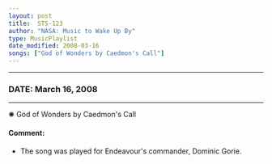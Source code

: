 ```yaml
---
layout: post
title:  STS-123
author: "NASA: Music to Wake Up By"
type: MusicPlaylist
date_modified: 2008-03-16
songs: ["God of Wonders by Caedmon's Call"]
---
```


----
### DATE: March 16, 2008
----
✺ God of Wonders by Caedmon's Call

#### Comment:
* The song was played for Endeavour's commander, Dominic Gorie.



<br/>
<center>
	<a target="_blank"
	   href="https://twitter.com/intent/tweet?hashtags=Space,NASA,Playlist,NASAWakeupCalls,SpaceProgram&text={{ page.author}}, '{{ page.songs.first }}' {{ page.title }}, {{ page.date | date: '%B %d, %Y' }}. {{ site.url }}{{ page.url }} @nasawakeupcalls">
	   <i class="fab fa-twitter" alt="Tweet this page" style="font-size: 1.3em;"></i>
	</a>
	&nbsp; 	<i class="fas fa-user-astronaut" style="font-size: 1.5em;"></i> &nbsp;
    <a type="amzn" search="'God of Wonders by Caedmon's Call'" category="popular music">
        <i class="fab fa-amazon" style="font-size: 1.3em;"></i>
    </a>
</center>
